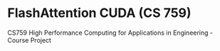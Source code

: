 # FlashAttention CUDA (CS 759)
CS759 High Performance Computing for Applications in Engineering - Course Project
